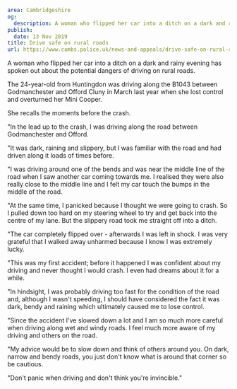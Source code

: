 ```yaml
area: Cambridgeshire
og:
  description: A woman who flipped her car into a ditch on a dark and rainy evening has spoken out about the potential dangers of driving on rural roads.
publish:
  date: 13 Nov 2019
title: Drive safe on rural roads
url: https://www.cambs.police.uk/news-and-appeals/drive-safe-on-rural-roads
```

A woman who flipped her car into a ditch on a dark and rainy evening has spoken out about the potential dangers of driving on rural roads.

The 24-year-old from Huntingdon was driving along the B1043 between Godmanchester and Offord Cluny in March last year when she lost control and overturned her Mini Cooper.

She recalls the moments before the crash.

"In the lead up to the crash, I was driving along the road between Godmanchester and Offord.

"It was dark, raining and slippery, but I was familiar with the road and had driven along it loads of times before.

"I was driving around one of the bends and was near the middle line of the road when I saw another car coming towards me. I realised they were also really close to the middle line and I felt my car touch the bumps in the middle of the road.

"At the same time, I panicked because I thought we were going to crash. So I pulled down too hard on my steering wheel to try and get back into the centre of my lane. But the slippery road took me straight off into a ditch.

"The car completely flipped over - afterwards I was left in shock. I was very grateful that I walked away unharmed because I know I was extremely lucky.

"This was my first accident; before it happened I was confident about my driving and never thought I would crash. I even had dreams about it for a while.

"In hindsight, I was probably driving too fast for the condition of the road and, although I wasn't speeding, I should have considered the fact it was dark, bendy and raining which ultimately caused me to lose control.

"Since the accident I've slowed down a lot and I am so much more careful when driving along wet and windy roads. I feel much more aware of my driving and others on the road.

"My advice would be to slow down and think of others around you. On dark, narrow and bendy roads, you just don't know what is around that corner so be cautious.

"Don't panic when driving and don't think you're invincible."
